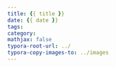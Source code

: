 ```yaml
---
title: {{ title }}
date: {{ date }}
tags:
category:
mathjax: false
typora-root-url: ../
typora-copy-images-to: ../images
---
```

<!-- more -->